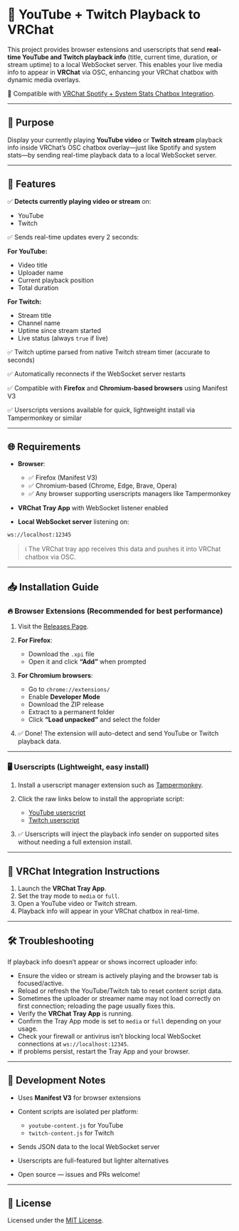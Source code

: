 # 🧩 YouTube + Twitch Playback to VRChat

This project provides browser extensions and userscripts that send **real-time YouTube and Twitch playback info** (title, current time, duration, or stream uptime) to a local WebSocket server. This enables your live media info to appear in **VRChat** via OSC, enhancing your VRChat chatbox with dynamic media overlays.

🎯 Compatible with [VRChat Spotify + System Stats Chatbox Integration](https://github.com/raspberryKitty1/VRC_Chatbox_OSC).

---

## 🎯 Purpose

Display your currently playing **YouTube video** or **Twitch stream** playback info inside VRChat’s OSC chatbox overlay—just like Spotify and system stats—by sending real-time playback data to a local WebSocket server.

---

## 🔧 Features

✅ **Detects currently playing video or stream** on:

* YouTube
* Twitch

✅ Sends real-time updates every 2 seconds:

**For YouTube:**

* Video title
* Uploader name
* Current playback position
* Total duration

**For Twitch:**

* Stream title  
* Channel name  
* Uptime since stream started  
* Live status (always `true` if live)

✅ Twitch uptime parsed from native Twitch stream timer (accurate to seconds)

✅ Automatically reconnects if the WebSocket server restarts

✅ Compatible with **Firefox** and **Chromium-based browsers** using Manifest V3

✅ Userscripts versions available for quick, lightweight install via Tampermonkey or similar

---

## 🌐 Requirements

* **Browser**:

  * ✅ Firefox (Manifest V3)  
  * ✅ Chromium-based (Chrome, Edge, Brave, Opera)  
  * ✅ Any browser supporting userscripts managers like Tampermonkey

* **VRChat Tray App** with WebSocket listener enabled

* **Local WebSocket server** listening on:

```bash
ws://localhost:12345
```

> ℹ️ The VRChat tray app receives this data and pushes it into VRChat chatbox via OSC.

---

## 📥 Installation Guide

### 🔥 Browser Extensions (Recommended for best performance)

1. Visit the [Releases Page](https://github.com/RaspberryKitty1/Youtube-Copy-Clean-Url/releases).

2. **For Firefox**:

   * Download the `.xpi` file
   * Open it and click **“Add”** when prompted

3. **For Chromium browsers**:

   * Go to `chrome://extensions/`
   * Enable **Developer Mode**
   * Download the ZIP release
   * Extract to a permanent folder
   * Click **“Load unpacked”** and select the folder

4. ✅ Done! The extension will auto-detect and send YouTube or Twitch playback data.

---

### 🖥️ Userscripts (Lightweight, easy install)

1. Install a userscript manager extension such as [Tampermonkey](https://www.tampermonkey.net/).

2. Click the raw links below to install the appropriate script:

   * [YouTube userscript](https://raw.githubusercontent.com/RaspberryKitty1/VRC-OSC-Media-Companion/main/User-Scripts/youtube.user.js)
   * [Twitch userscript](https://raw.githubusercontent.com/RaspberryKitty1/VRC-OSC-Media-Companion/main/User-Scripts/twitch.user.js)

3. ✅ Userscripts will inject the playback info sender on supported sites without needing a full extension install.

---

## 🔌 VRChat Integration Instructions

1. Launch the **VRChat Tray App**.
2. Set the tray mode to `media` or `full`.
3. Open a YouTube video or Twitch stream.
4. Playback info will appear in your VRChat chatbox in real-time.

---

## 🛠️ Troubleshooting

If playback info doesn’t appear or shows incorrect uploader info:

* Ensure the video or stream is actively playing and the browser tab is focused/active.
* Reload or refresh the YouTube/Twitch tab to reset content script data.
* Sometimes the uploader or streamer name may not load correctly on first connection; reloading the page usually fixes this.
* Verify the **VRChat Tray App** is running.
* Confirm the Tray App mode is set to `media` or `full` depending on your usage.
* Check your firewall or antivirus isn’t blocking local WebSocket connections at `ws://localhost:12345`.
* If problems persist, restart the Tray App and your browser.

---

## 🧪 Development Notes

* Uses **Manifest V3** for browser extensions

* Content scripts are isolated per platform:

  * `youtube-content.js` for YouTube
  * `twitch-content.js` for Twitch

* Sends JSON data to the local WebSocket server

* Userscripts are full-featured but lighter alternatives

* Open source — issues and PRs welcome!

---

## 📜 License

Licensed under the [MIT License](LICENSE).


